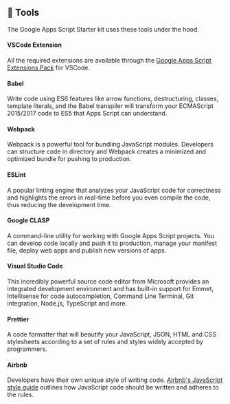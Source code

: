 ## :star2: Tools

The Google Apps Script Starter kit uses these tools under the hood.

#### VSCode Extension

All the required extensions are available through the [Google Apps Script Extensions Pack](https://marketplace.visualstudio.com/items?itemName=labnol.google-apps-script) for VSCode.

#### Babel

Write code using ES6 features like arrow functions, destructuring, classes, template literals, and the Babel transpiler will transform your ECMAScript 2015/2017 code to ES5 that Apps Script can understand.

#### Webpack

Webpack is a powerful tool for bundling JavaScript modules. Developers can structure code in directory and Webpack creates a minimized and optimized bundle for pushing to production.

#### ESLint

A popular linting engine that analyzes your JavaScript code for correctness and highlights the errors in real-time before you even compile the code, thus reducing the development time.

#### Google CLASP

A command-line utility for working with Google Apps Script projects. You can develop code locally and push it to production, manage your manifest file, deploy web apps and publish new versions of apps.

#### Visual Studio Code

This incredibly powerful source code editor from Microsoft provides an integrated development environment and has built-in support for Emmet, Intellisense for code autocompletion, Command Line Terminal, Git integration, Node.js, TypeScript and more.

#### Prettier

A code formatter that will beautify your JavaScript, JSON, HTML and CSS stylesheets according to a set of rules and styles widely accepted by programmers.

#### Airbnb

Developers have their own unique style of writing code. [Airbnb's JavaScript style guide](https://github.com/airbnb/javascript/blob/master/README.md#airbnb-javascript-style-guide-) outlines how JavaScript code should be written and adheres to the rules.
